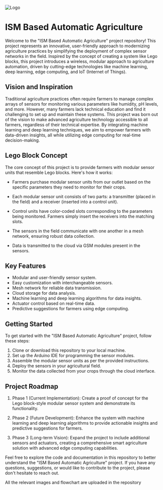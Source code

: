 
![Logo](https://s3.amazonaws.com/s3-biz4intellia/images/agriculture-banner.jpg)


# ISM Based Automatic Agriculture

Welcome to the "ISM Based Automatic Agriculture" project repository! This project represents an innovative, user-friendly approach to modernizing agriculture practices by simplifying the deployment of complex sensor networks in the field. Inspired by the concept of creating a system like Lego blocks, this project introduces a wireless, modular approach to agriculture automation, driven by cutting-edge technologies like machine learning, deep learning, edge computing, and IoT (Internet of Things).


## Vision and Inspiration

Traditional agriculture practices often require farmers to manage complex arrays of sensors for monitoring various parameters like humidity, pH levels, and more. However, many farmers lack technical education and find it challenging to set up and maintain these systems. This project was born out of the vision to make advanced agriculture technology accessible to all farmers, regardless of their technical expertise. By integrating machine learning and deep learning techniques, we aim to empower farmers with data-driven insights, all while utilizing edge computing for real-time decision-making.
## Lego Block Concept 

The core concept of this project is to provide farmers with modular sensor units that resemble Lego blocks. Here's how it works:

* Farmers purchase modular sensor units from our outlet based on the specific parameters they need to monitor for their crops.

* Each modular sensor unit consists of two parts: a transmitter (placed in the field) and a receiver (inserted into a control unit).
* Control units have color-coded slots corresponding to the parameters being monitored. Farmers simply insert the receivers into the matching slots.
* The sensors in the field communicate with one another in a mesh network, ensuring robust data collection.
* Data is transmitted to the cloud via GSM modules present in the sensors.
## Key Features

* Modular and user-friendly sensor system.
* Easy customization with interchangeable sensors.
* Mesh network for reliable data transmission.
* Cloud storage for data analysis.
* Machine learning and deep learning algorithms for data insights.
* Actuator control based on real-time data.
* Predictive suggestions for farmers using edge computing.
## Getting Started

To get started with the "ISM Based Automatic Agriculture" project, follow these steps:

1. Clone or download this repository to your local machine.
2. Set up the Arduino IDE for programming the sensor modules.
3. Assemble the modular sensor units as per the provided instructions.
4. Deploy the sensors in your agricultural field.
5. Monitor the data collected from your crops through the cloud interface.
## Project Roadmap

1. Phase 1 (Current Implementation): Create a proof of concept for the Lego block-style modular sensor system and demonstrate its functionality.

2. Phase 2 (Future Development): Enhance the system with machine learning and deep learning algorithms to provide actionable insights and predictive suggestions for farmers.

3. Phase 3 (Long-term Vision): Expand the project to include additional sensors and actuators, creating a comprehensive smart agriculture solution with advanced edge computing capabilities.

Feel free to explore the code and documentation in this repository to better understand the "ISM Based Automatic Agriculture" project. If you have any questions, suggestions, or would like to contribute to the project, please don't hesitate to reach out.

All the relevant images and flowchart are uploaded in the repository


